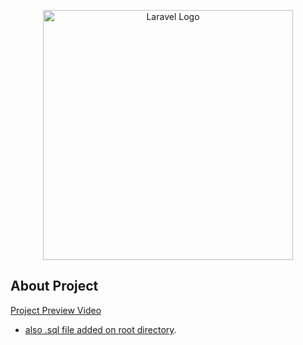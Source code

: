 <p align="center"><a href="https://laravel.com" target="_blank"><img src="https://raw.githubusercontent.com/laravel/art/master/logo-lockup/5%20SVG/2%20CMYK/1%20Full%20Color/laravel-logolockup-cmyk-red.svg" width="400" alt="Laravel Logo"></a></p>

## About Project

<a href="https://github.com/freelancermurad99/assinment_ostad/blob/main/module_19_assingment/Preview_Assingment19.wmv"> Project Preview Video </a>

- [also .sql file added on root directory](https://github.com/freelancermurad99/assinment_ostad/blob/main/module_19_assingment/abc.sql).